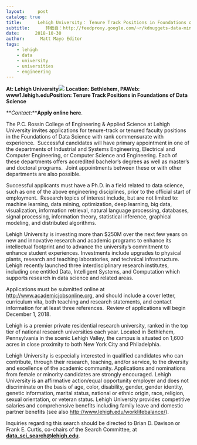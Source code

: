 ```yaml
---
layout:     post
catalog: true
title:      Lehigh University： Tenure Track Positions in Foundations of Data Science [Bethlehem, PA]
subtitle:      转载自：http://feedproxy.google.com/~r/kdnuggets-data-mining-analytics/~3/u-csF33kQ2o/10-30-lehigh-university-tenure-track-positions-data-science.html
date:      2018-10-30
author:      Matt Mayo Editor
tags:
    - lehigh
    - data
    - university
    - universities
    - engineering
---
```


**At: Lehigh University**![](http://feedproxy.google.com/jimg/lehigh-university.jpg)
**Location: Bethlehem, PA****Web: www1.lehigh.edu****Position: Tenure Track Positions in Foundations of Data Science**

**_Contact_:****Apply online here**.

The P.C. Rossin College of Engineering & Applied Science at Lehigh University invites applications for tenure­-track or tenured faculty positions in the Foundations of Data Science with rank commensurate with experience.  Successful candidates will have primary appointment in one of the departments of Industrial and Systems Engineering, Electrical and Computer Engineering, or Computer Science and Engineering. Each of these departments offers accredited bachelor’s degrees as well as master’s and doctoral programs.  Joint appointments between these or with other departments are also possible.

Successful applicants must have a Ph.D. in a field related to data science, such as one of the above engineering disciplines, prior to the official start of employment.  Research topics of interest include, but are not limited to: machine learning, data mining, optimization, deep learning, big data, visualization, information retrieval, natural language processing, databases, signal processing, information theory, statistical inference, graphical modeling, and distributed algorithms.

Lehigh University is investing more than $250M over the next few years on new and innovative research and academic programs to enhance its intellectual footprint and to advance the university’s commitment to enhance student experiences. Investments include upgrades to physical plants, research and teaching laboratories, and technical infrastructure. Lehigh recently launched three interdisciplinary research institutes, including one entitled Data, Intelligent Systems, and Computation which supports research in data science and related areas.  

Applications must be submitted online at http://www.academicjobsonline.org, and should include a cover letter, curriculum vita, both teaching and research statements, and contact information for at least three references.  Review of applications will begin December 1, 2018.

Lehigh is a premier private residential research university, ranked in the top tier of national research universities each year. Located in Bethlehem, Pennsylvania in the scenic Lehigh Valley, the campus is situated on 1,600 acres in close proximity to both New York City and Philadelphia. 

Lehigh University is especially interested in qualified candidates who can contribute, through their research, teaching, and/or service, to the diversity and excellence of the academic community. Applications and nominations from female or minority candidates are strongly encouraged. Lehigh University is an affirmative action/equal opportunity employer and does not discriminate on the basis of age, color, disability, gender, gender identity, genetic information, marital status, national or ethnic origin, race, religion, sexual orientation, or veteran status. Lehigh University provides competitive salaries and comprehensive benefits including family leave and domestic partner benefits (see also http://www.lehigh.edu/worklifebalance/).

Inquiries regarding this search should be directed to Brian D. Davison or Frank E. Curtis, co­-chairs of the Search Committee, at **data_sci_search@lehigh.edu**.
